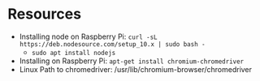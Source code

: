 # Resources #
- Installing node on Raspberry Pi: `curl -sL https://deb.nodesource.com/setup_10.x | sudo bash -`
	- `sudo apt install nodejs`
- Installing on Raspberry Pi: `apt-get install chromium-chromedriver`
- Linux Path to chromedriver: /usr/lib/chromium-browser/chromedriver